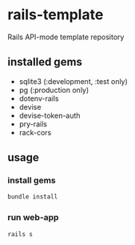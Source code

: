 # rails-template

Rails API-mode template repository

## installed gems

- sqlite3 (:development, :test only)
- pg (:production only)
- dotenv-rails
- devise
- devise-token-auth
- pry-rails
- rack-cors

## usage

### install gems

```sh
bundle install
```

### run web-app

```sh
rails s
```

